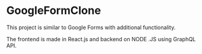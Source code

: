 # GoogleFormClone


This project is similar to Google Forms with additional functionality. 


The frontend is made in React.js and backend on NODE .JS using GraphQL API.
